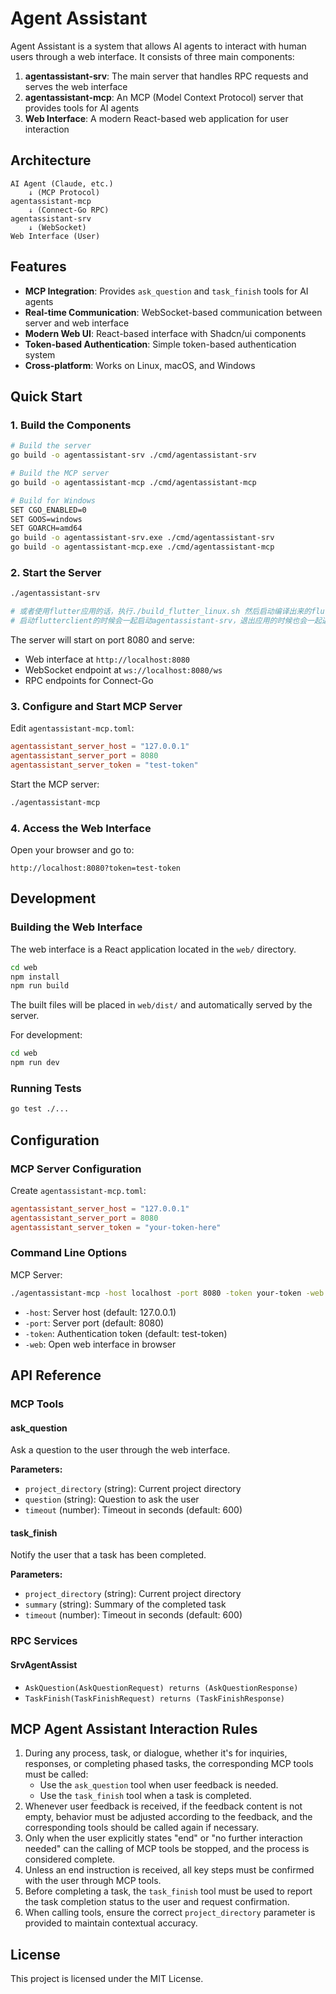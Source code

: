 # Agent Assistant

Agent Assistant is a system that allows AI agents to interact with human users through a web interface. It consists of three main components:

1. **agentassistant-srv**: The main server that handles RPC requests and serves the web interface
2. **agentassistant-mcp**: An MCP (Model Context Protocol) server that provides tools for AI agents
3. **Web Interface**: A modern React-based web application for user interaction

## Architecture

```
AI Agent (Claude, etc.)
    ↓ (MCP Protocol)
agentassistant-mcp
    ↓ (Connect-Go RPC)
agentassistant-srv
    ↓ (WebSocket)
Web Interface (User)
```

## Features

- **MCP Integration**: Provides `ask_question` and `task_finish` tools for AI agents
- **Real-time Communication**: WebSocket-based communication between server and web interface
- **Modern Web UI**: React-based interface with Shadcn/ui components
- **Token-based Authentication**: Simple token-based authentication system
- **Cross-platform**: Works on Linux, macOS, and Windows

## Quick Start

### 1. Build the Components

```bash
# Build the server
go build -o agentassistant-srv ./cmd/agentassistant-srv

# Build the MCP server
go build -o agentassistant-mcp ./cmd/agentassistant-mcp

# Build for Windows
SET CGO_ENABLED=0
SET GOOS=windows
SET GOARCH=amd64
go build -o agentassistant-srv.exe ./cmd/agentassistant-srv
go build -o agentassistant-mcp.exe ./cmd/agentassistant-mcp
```

### 2. Start the Server

```bash
./agentassistant-srv

# 或者使用flutter应用的话，执行./build_flutter_linux.sh 然后启动编译出来的flutterclient就可以了
# 启动flutterclient的时候会一起启动agentassistant-srv，退出应用的时候也会一起退出
```

The server will start on port 8080 and serve:

- Web interface at `http://localhost:8080`
- WebSocket endpoint at `ws://localhost:8080/ws`
- RPC endpoints for Connect-Go

### 3. Configure and Start MCP Server

Edit `agentassistant-mcp.toml`:

```toml
agentassistant_server_host = "127.0.0.1"
agentassistant_server_port = 8080
agentassistant_server_token = "test-token"
```

Start the MCP server:

```bash
./agentassistant-mcp
```

### 4. Access the Web Interface

Open your browser and go to:

```
http://localhost:8080?token=test-token
```

## Development

### Building the Web Interface

The web interface is a React application located in the `web/` directory.

```bash
cd web
npm install
npm run build
```

The built files will be placed in `web/dist/` and automatically served by the server.

For development:

```bash
cd web
npm run dev
```

### Running Tests

```bash
go test ./...
```

## Configuration

### MCP Server Configuration

Create `agentassistant-mcp.toml`:

```toml
agentassistant_server_host = "127.0.0.1"
agentassistant_server_port = 8080
agentassistant_server_token = "your-token-here"
```

### Command Line Options

MCP Server:

```bash
./agentassistant-mcp -host localhost -port 8080 -token your-token -web
```

- `-host`: Server host (default: 127.0.0.1)
- `-port`: Server port (default: 8080)
- `-token`: Authentication token (default: test-token)
- `-web`: Open web interface in browser

## API Reference

### MCP Tools

#### ask_question

Ask a question to the user through the web interface.

**Parameters:**

- `project_directory` (string): Current project directory
- `question` (string): Question to ask the user
- `timeout` (number): Timeout in seconds (default: 600)

#### task_finish

Notify the user that a task has been completed.

**Parameters:**

- `project_directory` (string): Current project directory
- `summary` (string): Summary of the completed task
- `timeout` (number): Timeout in seconds (default: 600)

### RPC Services

#### SrvAgentAssist

- `AskQuestion(AskQuestionRequest) returns (AskQuestionResponse)`
- `TaskFinish(TaskFinishRequest) returns (TaskFinishResponse)`

## MCP Agent Assistant Interaction Rules

1. During any process, task, or dialogue, whether it's for inquiries, responses, or completing phased tasks, the corresponding MCP tools must be called:
   - Use the `ask_question` tool when user feedback is needed.
   - Use the `task_finish` tool when a task is completed.
2. Whenever user feedback is received, if the feedback content is not empty, behavior must be adjusted according to the feedback, and the corresponding tools should be called again if necessary.
3. Only when the user explicitly states "end" or "no further interaction needed" can the calling of MCP tools be stopped, and the process is considered complete.
4. Unless an end instruction is received, all key steps must be confirmed with the user through MCP tools.
5. Before completing a task, the `task_finish` tool must be used to report the task completion status to the user and request confirmation.
6. When calling tools, ensure the correct `project_directory` parameter is provided to maintain contextual accuracy.

## License

This project is licensed under the MIT License.
